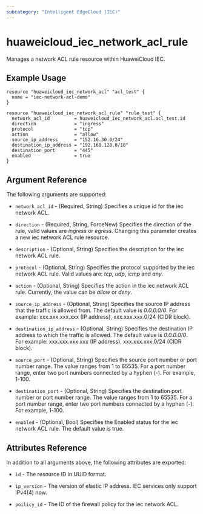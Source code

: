 ```yaml
---
subcategory: "Intelligent EdgeCloud (IEC)"
---
```


# huaweicloud_iec_network_acl_rule

Manages a network ACL rule resource within HuaweiCloud IEC.

## Example Usage

```hcl
resource "huaweicloud_iec_network_acl" "acl_test" {
  name = "iec-network-acl-demo"
}

resource "huaweicloud_iec_network_acl_rule" "rule_test" {
  network_acl_id         = huaweicloud_iec_network_acl.acl_test.id
  direction              = "ingress"
  protocol               = "tcp"
  action                 = "allow"
  source_ip_address      = "152.16.30.0/24"
  destination_ip_address = "192.168.128.0/18"
  destination_port       = "445"
  enabled                = true
}
```

## Argument Reference

The following arguments are supported:

* `network_acl_id` - (Required, String) Specifies a unique id for the iec 
    network ACL.

* `direction` - (Required, String, ForceNew) Specifies the direction of the 
    rule, valid values are *ingress* or *egress*. Changing this parameter 
    creates a new iec network ACL rule resource.

* `description` - (Optional, String) Specifies the description for the iec 
    network ACL rule.

* `protocol` - (Optional, String) Specifies the protocol supported by the iec 
    network ACL rule. Valid values are: *tcp*, *udp*, *icmp* and *any*.

* `action` - (Optional, String) Specifies the action in the iec network ACL 
    rule. Currently, the value can be *allow* or *deny*.

* `source_ip_address` - (Optional, String) Specifies the source IP address that 
    the traffic is allowed from. The default value is *0.0.0.0/0*. For example: 
    xxx.xxx.xxx.xxx (IP address), xxx.xxx.xxx.0/24 (CIDR block).

* `destination_ip_address` - (Optional, String) Specifies the destination IP 
    address to which the traffic is allowed. The default value is *0.0.0.0/0*. 
    For example: xxx.xxx.xxx.xxx (IP address), xxx.xxx.xxx.0/24 (CIDR block).

* `source_port` - (Optional, String) Specifies the source port number or port   
    number range. The value ranges from 1 to 65535. For a port number range, 
    enter two port numbers connected by a hyphen (-). For example, 1-100.

* `destination_port` - (Optional, String) Specifies the destination port number 
    or port number range. The value ranges from 1 to 65535. For a port number 
    range, enter two port numbers connected by a hyphen (-). For example, 1-100.

* `enabled` - (Optional, Bool) Specifies the Enabled status for the iec network 
    ACL rule. The default value is true.

## Attributes Reference

In addition to all arguments above, the following attributes are exported:

* `id` - The resource ID in UUID format.

* `ip_version` - The version of elastic IP address. 
    IEC services only support IPv4(4) now.

* `poilicy_id` - The ID of the firewall policy for the iec network ACL.
